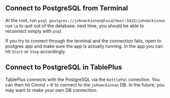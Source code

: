 ## Connect to PostgreSQL from Terminal

At the root, run `psql postgres://johnmckinnon@localhost:5432/johnmckinnon`
run `\q` to quit out of the database.
next time, you should be able to reconnect simply with `psql`

If you try to connect through the terminal and the connection fails, open to postgres app and make sure the app is actually running.
In the app you can hit `Start` or `Stop` accordingly.

## Connect to PostgreSQL in TablePlus

TablePlus connects with the PostgreSQL via the `KettlePal` conection. You can then hit Cmmd + K to connect to the `johnmckinnon` DB.
In the future, you may want to make your own DB connection.
